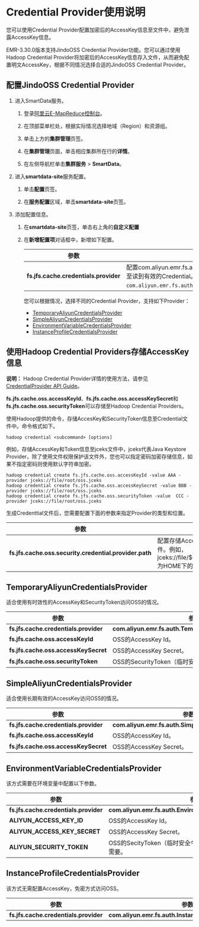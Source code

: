# Credential Provider使用说明

您可以使用Credential Provider配置加密后的AccessKey信息至文件中，避免泄露AccessKey信息。

EMR-3.30.0版本支持JindoOSS Credential Provider功能。您可以通过使用Hadoop Credential Provider将加密后的AccessKey信息存入文件，从而避免配置明文AccessKey，根据不同情况选择合适的JindoOSS Credential Provider。

## 配置JindoOSS Credential Provider

1.  进入SmartData服务。

    1.  登录[阿里云E-MapReduce控制台](https://emr.console.aliyun.com/)。

    2.  在顶部菜单栏处，根据实际情况选择地域（Region）和资源组。

    3.  单击上方的**集群管理**页签。

    4.  在**集群管理**页面，单击相应集群所在行的**详情**。

    5.  在左侧导航栏单击**集群服务** \> **SmartData**。

2.  进入**smartdata-site**服务配置。

    1.  单击**配置**页签。

    2.  在**服务配置**区域，单击**smartdata-site**页签。

3.  添加配置信息。

    1.  在**smartdata-site**页签，单击右上角的**自定义配置**

    2.  在**新增配置项**对话框中，新增如下配置。

        |参数|描述|
        |--|--|
        |**fs.jfs.cache.credentials.provider**|配置com.aliyun.emr.fs.auth.AliyunCredentialsProvider的实现类，多个类时使用英文逗号（, ）隔开，按照先后顺序读取Credential直至读到有效的Credential。例如，`com.aliyun.emr.fs.auth.TemporaryAliyunCredentialsProvider, com.aliyun.emr.fs.auth.SimpleAliyunCredentialsProvider,com.aliyun.emr.fs.auth.EnvironmentVariableCredentialsProvider`。|

        您可以根据情况，选择不同的Credential Provider，支持如下Provider：

        -   [TemporaryAliyunCredentialsProvider](#section_ek7_ghi_o52)
        -   [SimpleAliyunCredentialsProvider](#section_nsb_c15_r6o)
        -   [EnvironmentVariableCredentialsProvider](#section_vik_xxr_hbx)
        -   [InstanceProfileCredentialsProvider](#section_7zw_is0_tn8)

## 使用Hadoop Credential Providers存储AccessKey信息

**说明：** Hadoop Credential Provider详情的使用方法，请参见[CredentialProvider API Guide](https://hadoop.apache.org/docs/current/hadoop-project-dist/hadoop-common/CredentialProviderAPI.html)。

**fs.jfs.cache.oss.accessKeyId**、**fs.jfs.cache.oss.accessKeySecret**和**fs.jfs.cache.oss.securityToken**可以存储至Hadoop Credential Providers。

使用Hadoop提供的命令，存储AccesKey和SecurityToken信息至Credential文件中。命令格式如下。

```
hadoop credential <subcommand> [options]
```

例如，存储AccessKey和Token信息至jceks文件中，jceks代表Java Keystore Provider，除了使用文件权限保护该文件外，您也可以指定密码加密存储信息，如果不指定密码则使用默认字符串加密。

```
hadoop credential create fs.jfs.cache.oss.accessKeyId -value AAA -provider jceks://file/root/oss.jceks
hadoop credential create fs.jfs.cache.oss.accessKeySecret -value BBB -provider jceks://file/root/oss.jceks
hadoop credential create fs.jfs.cache.oss.securityToken -value  CCC -provider jceks://file/root/oss.jceks
```

生成Credenttial文件后，您需要配置下面的参数来指定Provider的类型和位置。

|参数|描述|
|--|--|
|**fs.jfs.cache.oss.security.credential.provider.path**|配置存储AccessKey的Credential文件。例如，jceks://file/$\{user.home\}/oss.jceks为HOME下的oss.jceks文件。 |

## TemporaryAliyunCredentialsProvider

适合使用有时效性的AccessKey和SecurityToken访问OSS的情况。

|参数|参数说明|
|--|----|
|**fs.jfs.cache.credentials.provider**|**com.aliyun.emr.fs.auth.TemporaryAliyunCredentialsProvider**|
|**fs.jfs.cache.oss.accessKeyId**|OSS的AccessKey Id。|
|**fs.jfs.cache.oss.accessKeySecret**|OSS的AccessKey Secret。|
|**fs.jfs.cache.oss.securityToken**|OSS的SecurityToken（临时安全令牌）。|

## SimpleAliyunCredentialsProvider

适合使用长期有效的AccessKey访问OSS的情况。

|参数|参数说明|
|--|----|
|**fs.jfs.cache.credentials.provider**|**com.aliyun.emr.fs.auth.SimpleAliyunCredentialsProvider**|
|**fs.jfs.cache.oss.accessKeyId**|OSS的AccessKey Id。|
|**fs.jfs.cache.oss.accessKeySecret**|OSS的AccessKey Secret。|

## EnvironmentVariableCredentialsProvider

该方式需要在环境变量中配置以下参数。

|参数|参数说明|
|--|----|
|**fs.jfs.cache.credentials.provider**|**com.aliyun.emr.fs.auth.EnvironmentVariableCredentialsProvider**|
|**ALIYUN\_ACCESS\_KEY\_ID**|OSS的AccessKey Id。|
|**ALIYUN\_ACCESS\_KEY\_SECRET**|OSS的AccessKey Secret。|
|**ALIYUN\_SECURITY\_TOKEN**|OSS的SecityToken（临时安全令牌）。**说明：** 仅配置有时效Token时需要。 |

## InstanceProfileCredentialsProvider

该方式无需配置AccessKey，免密方式访问OSS。

|参数|参数说明|
|--|----|
|**fs.jfs.cache.credentials.provider**|**com.aliyun.emr.fs.auth.InstanceProfileCredentialsProvider**|

